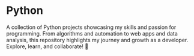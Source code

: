 # Python
A collection of Python projects showcasing my skills and passion for programming. From algorithms and automation to web apps and data analysis, this repository highlights my journey and growth as a developer.  Explore, learn, and collaborate! 🚀

